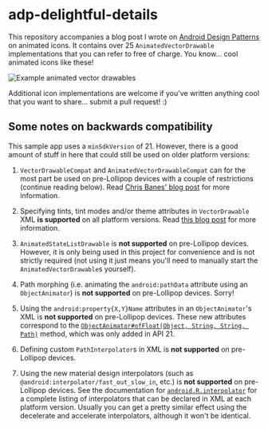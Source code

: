 # adp-delightful-details

This repository accompanies a blog post I wrote on [Android Design Patterns](www.androiddesignpatterns.com) on animated icons. It contains over 25 `AnimatedVectorDrawable` implementations that you can refer to free of charge. You know... cool animated icons like these!

![Example animated vector drawables](http://i.imgur.com/0aFdjJn.gif)

Additional icon implementations are welcome if you've written anything cool that you want to share... submit a pull request! :)

## Some notes on backwards compatibility

This sample app uses a `minSdkVersion` of 21. However, there is a good amount of stuff in here that could still
be used on older platform versions:

1. `VectorDrawableCompat` and `AnimatedVectorDrawableCompat` can for the most part be used on pre-Lollipop devices with a couple of restrictions (continue reading below). Read [Chris Banes' blog post][chris-banes-vector-blog-post] for more information.

2. Specifying tints, tint modes and/or theme attributes in `VectorDrawable` XML **is supported** on all platform versions. Read [this blog post](http://www.androiddesignpatterns.com/2016/08/contextcompat-getcolor-getdrawable.html) for more information.

3. `AnimatedStateListDrawable` is **not supported** on pre-Lollipop devices. However, it is only being used in this project for convenience and is not strictly required (not using it just means you'll need to manually start the `AnimatedVectorDrawable`s yourself).

4. Path morphing (i.e. animating the `android:pathData` attribute using an `ObjectAnimator`) is **not supported** on pre-Lollipop devices. Sorry!

5. Using the `android:property{X,Y}Name` attributes in an `ObjectAnimator`'s XML is **not supported** on pre-Lollipop devices. These new attributes correspond to the [`ObjectAnimator#ofFloat(Object, String, String, Path)`][ObjectAnimator#ofFloat()] method, which was only added in API 21.

6. Defining custom `PathInterpolator`s in XML is **not supported** on pre-Lollipop devices.

7. Using the new material design interpolators (such as `@android:interpolator/fast_out_slow_in`, etc.) is **not supported** on pre-Lollipop devices. See the documentation for [`android.R.interpolator`][android.R.interpolator] for a complete listing of interpolators that can be declared in XML at each platform version. Usually you can get a pretty similar effect using the decelerate and accelerate interpolators, although it won't be identical.

  [chris-banes-vector-blog-post]: https://chris.banes.me/2016/02/25/appcompat-vector/
  [theme-attributes-blog-post]: http://www.androiddesignpatterns.com/2016/08/contextcompat-getcolor-getdrawable.html
  [PathInterpolatorCompat]: https://developer.android.com/reference/android/support/v4/view/animation/PathInterpolatorCompat.html
  [FastOutSlowInInterpolator]: https://developer.android.com/reference/android/support/v4/view/animation/FastOutSlowInInterpolator.html
  [FastOutLinearInInterpolator]: https://developer.android.com/reference/android/support/v4/view/animation/FastOutLinearInInterpolator.html
  [LinearOutSlowInInterpolator]: https://developer.android.com/reference/android/support/v4/view/animation/LinearOutSlowInInterpolator.html
  [android.R.interpolator]: https://developer.android.com/reference/android/R.interpolator.html
  [ObjectAnimator]: https://developer.android.com/reference/android/animation/ObjectAnimator.html
  [ObjectAnimator#ofFloat()]: https://developer.android.com/reference/android/animation/ObjectAnimator.html#ofFloat(java.lang.Object,%20java.lang.String,%20java.lang.String,%20android.graphics.Path)

